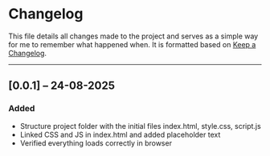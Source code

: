 # Changelog

This file details all changes made to the project and serves as a simple way for me to remember what happened when. It is formatted based on [Keep a Changelog](https://keepachangelog.com/en/1.1.0/).

---

## [0.0.1] – 24-08-2025
### Added
- Structure project folder with the initial files index.html, style.css, script.js
- Linked CSS and JS in index.html and added placeholder text
- Verified everything loads correctly in browser
